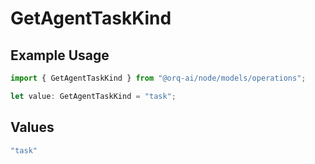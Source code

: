 # GetAgentTaskKind

## Example Usage

```typescript
import { GetAgentTaskKind } from "@orq-ai/node/models/operations";

let value: GetAgentTaskKind = "task";
```

## Values

```typescript
"task"
```
